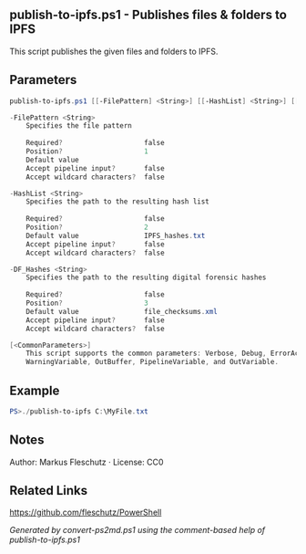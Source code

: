 ## publish-to-ipfs.ps1 - Publishes files & folders to IPFS

This script publishes the given files and folders to IPFS.

## Parameters
```powershell
publish-to-ipfs.ps1 [[-FilePattern] <String>] [[-HashList] <String>] [[-DF_Hashes] <String>] [<CommonParameters>]

-FilePattern <String>
    Specifies the file pattern
    
    Required?                    false
    Position?                    1
    Default value                
    Accept pipeline input?       false
    Accept wildcard characters?  false

-HashList <String>
    Specifies the path to the resulting hash list
    
    Required?                    false
    Position?                    2
    Default value                IPFS_hashes.txt
    Accept pipeline input?       false
    Accept wildcard characters?  false

-DF_Hashes <String>
    Specifies the path to the resulting digital forensic hashes
    
    Required?                    false
    Position?                    3
    Default value                file_checksums.xml
    Accept pipeline input?       false
    Accept wildcard characters?  false

[<CommonParameters>]
    This script supports the common parameters: Verbose, Debug, ErrorAction, ErrorVariable, WarningAction, 
    WarningVariable, OutBuffer, PipelineVariable, and OutVariable.
```

## Example
```powershell
PS>./publish-to-ipfs C:\MyFile.txt
```

## Notes
Author: Markus Fleschutz · License: CC0

## Related Links
https://github.com/fleschutz/PowerShell

*Generated by convert-ps2md.ps1 using the comment-based help of publish-to-ipfs.ps1*
